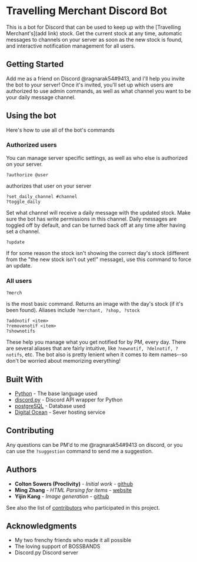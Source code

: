 # Travelling Merchant Discord Bot

This is a bot for Discord that can be used to keep up with the [Travelling Merchant's](add link) stock. Get the current stock at any time, automatic messages to channels on your server as soon as the new stock is found, and interactive notification management for all users.

## Getting Started

Add me as a friend on Discord @ragnarak54#9413, and I'll help you invite the bot to your server! Once it's invited, you'll set up which users are authorized to use admin commands, as well as what channel you want to be your daily message channel.

## Using the bot

Here's how to use all of the bot's commands

### Authorized users

You can manage server specific settings, as well as who else is authorized on your server.

```
?authorize @user
```

authorizes that user on your server

```
?set_daily_channel #channel
?toggle_daily
```

Set what channel will receive a daily message with the updated stock. Make sure the bot has write permissions in this channel. Daily messages are toggled off by default, and can be turned back off at any time after having set a channel.

```
?update
```

If for some reason the stock isn't showing the correct day's stock (different from the "the new stock isn't out yet!" message), use this command to force an update.

### All users

```
?merch
```

is the most basic command. Returns an image with the day's stock (if it's been found). Aliases include `?merchant, ?shop, ?stock`

```
?addnotif <item>
?removenotif <item>
?shownotifs
```

These help you manage what you get notified for by PM, every day. There are several aliases that are fairly intuitive, like `?newnotif, ?delnotif, ?notifs`, etc. The bot also is pretty lenient when it comes to item names--so don't be worried about memorizing everything!

## Built With

* [Python](https://www.python.org/) - The base language used
* [discord.py](https://github.com/Rapptz/discord.py) - Discord API wrapper for Python
* [postgreSQL](https://www.postgresql.org/) - Database used
* [Digital Ocean](https://www.digitalocean.com/) - Sever hosting service

## Contributing

Any questions can be PM'd to me @ragnarak54#9413 on discord, or you can use the `?suggestion` command to send me a suggestion.

## Authors

* **Colton Sowers (Proclivity)** - *Initial work* - [github](https://github.com/ragnarak54)
* **Ming Zhang** - *HTML Parsing for items* - [website](https://mingzhang.me/)
* **Yijin Kang** - *Image generation* - [github](https://github.com/yijkan)

See also the list of [contributors](https://github.com/your/project/contributors) who participated in this project.

## Acknowledgments

* My two frenchy friends who made it all possible
* The loving support of BOSSBANDS
* Discord.py Discord server

